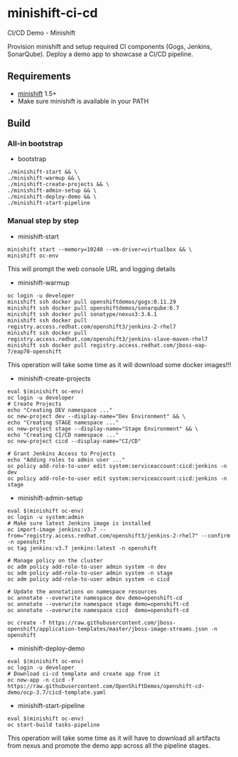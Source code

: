 # minishift-ci-cd
CI/CD Demo - Minishift

Provision minishift and setup required CI components (Gogs, Jenkins, SonarQube). 
Deploy a demo app to showcase a CI/CD pipeline.

## Requirements
- [minishift](https://docs.openshift.org/latest/minishift/getting-started/installing.html) 1.5+
- Make sure minishift is available in your PATH

## Build

### All-in bootstrap
* bootstrap
```
./minishift-start && \
./minishift-warmup && \
./minishift-create-projects && \
./minishift-admin-setup && \
./minishift-deploy-demo && \
./minishift-start-pipeline
```
### Manual step by step
* minishift-start
```
minishift start --memory=10240 --vm-driver=virtualbox && \
minishift oc-env
```
This will prompt the web console URL and logging details
* minishift-warmup
```
oc login -u developer
minishift ssh docker pull openshiftdemos/gogs:0.11.29
minishift ssh docker pull openshiftdemos/sonarqube:6.7
minishift ssh docker pull sonatype/nexus3:3.6.1
minishift ssh docker pull registry.access.redhat.com/openshift3/jenkins-2-rhel7
minishift ssh docker pull registry.access.redhat.com/openshift3/jenkins-slave-maven-rhel7 
minishift ssh docker pull registry.access.redhat.com/jboss-eap-7/eap70-openshift
```
This operation will take some time as it will download some docker images!!!
  
* minishift-create-projects
```
eval $(minishift oc-env)
oc login -u developer
# Create Projects
echo "Creating DEV namespace ..."
oc new-project dev --display-name="Dev Environment" && \
echo "Creating STAGE namespace ..."
oc new-project stage --display-name="Stage Environment" && \
echo "Creating CI/CD namespace ..."
oc new-project cicd --display-name="CI/CD"

# Grant Jenkins Access to Projects
echo "Adding roles to admin user ..."
oc policy add-role-to-user edit system:serviceaccount:cicd:jenkins -n dev
oc policy add-role-to-user edit system:serviceaccount:cicd:jenkins -n stage
```
* minishift-admin-setup
```
eval $(minishift oc-env)
oc login -u system:admin
# Make sure latest Jenkins image is installed
oc import-image jenkins:v3.7 --from="registry.access.redhat.com/openshift3/jenkins-2-rhel7" --confirm -n openshift
oc tag jenkins:v3.7 jenkins:latest -n openshift

# Manage policy on the cluster
oc adm policy add-role-to-user admin system -n dev 
oc adm policy add-role-to-user admin system -n stage 
oc adm policy add-role-to-user admin system -n cicd
 
# Update the annotations on namespace resources    
oc annotate --overwrite namespace dev demo=openshift-cd 
oc annotate --overwrite namespace stage demo=openshift-cd
oc annotate --overwrite namespace cicd  demo=openshift-cd

oc create -f https://raw.githubusercontent.com/jboss-openshift/application-templates/master/jboss-image-streams.json -n openshift
```

* minishift-deploy-demo 
```
eval $(minishift oc-env)
oc login -u developer
# Download ci-cd template and create app from it
oc new-app -n cicd -f https://raw.githubusercontent.com/OpenShiftDemos/openshift-cd-demo/ocp-3.7/cicd-template.yaml
```
* minishift-start-pipeline
```
eval $(minishift oc-env)
oc start-build tasks-pipeline
```
This operation will take some time as it will have to download all artifacts from nexus 
and promote the demo app across all the pipeline stages.